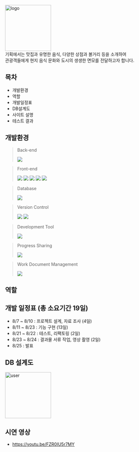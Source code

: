 <img src="./src/main/webapp/resources/images/logo/logo5.png" alt="logo" height="150"><br>
기획에서는 맛집과 유명한 음식, 다양한 상점과 볼거리 등을 소개하여  
관광객들에게 현지 음식 문화와 도시의 생생한 면모를 전달하고자 합니다.  

## 목차
- 개발환경
- 역할
- 개발일정표
- DB설계도
- 사이트 설명
- 테스트 결과  
  
## 개발환경
> Back-end
> <div>
>    <img src="https://img.shields.io/badge/java-007396?style=for-the-badge&logo=java&logoColor=white">
> </div>

> Front-end
> <div>
>    <img src="https://img.shields.io/badge/html5-E34F26?style=for-the-badge&logo=html5&logoColor=white">
>    <img src="https://img.shields.io/badge/css-1572B6?style=for-the-badge&logo=css3&logoColor=white">
>    <img src="https://img.shields.io/badge/javascript-F7DF1E?style=for-the-badge&logo=javascript&logoColor=black">
>    <img src="https://img.shields.io/badge/bootstrap-7952B3?style=for-the-badge&logo=bootstrap&logoColor=white">
>    <img src="https://img.shields.io/badge/jquery-0769AD?style=for-the-badge&logo=jquery&logoColor=white">
> </div>

> Database
> <div>
>    <img src="https://img.shields.io/badge/oracle-F80000?style=for-the-badge&logo=oracle&logoColor=white">
> </div>

> Version Control
> <div>
>    <img src="https://img.shields.io/badge/github-181717?style=for-the-badge&logo=github&logoColor=white">
>    <img src="https://img.shields.io/badge/git-F05032?style=for-the-badge&logo=git&logoColor=white">
> </div>

> Development Tool
> <div>
>    <img src="https://img.shields.io/badge/spring-6DB33F?style=for-the-badge&logo=spring&logoColor=white">
> </div>

> Progress Sharing
> <div>
>    <img src="https://img.shields.io/badge/discord-5865F2?style=for-the-badge&logo=discord&logoColor=white">
> </div>

> Work Document Management
> <div>
>    <img src="https://img.shields.io/badge/Notion-000000?style=for-the-badge&logo=Notion&logoColor=white">
> </div>

## 역할  
  
## 개발 일정표 (총 소요기간 19일)
- 8/7 ~ 8/10 : 프로젝트 설계, 자료 조사 (4일)
- 8/11 ~ 8/23 : 기능 구현 (13일)
- 8/21 ~ 8/22 : 테스트, 리팩토링 (2일)
- 8/23 ~ 8/24 : 결과물 서류 작업, 영상 촬영 (2일)
- 8/25 : 발표  

## DB 설계도
<img src="./src/main/webapp/resources/images/사용자후기DB.png" alt="user" height="150"><br>


## 시연 영상
- https://youtu.be/FZR0IU5r7MY  
